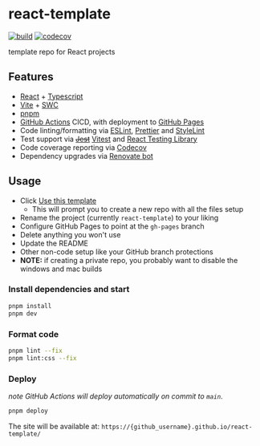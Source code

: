 # react-template

[![build](https://github.com/will-molloy/react-template/workflows/build/badge.svg?event=push)](https://github.com/will-molloy/react-template/actions?query=workflow%3Abuild)
[![codecov](https://codecov.io/gh/will-molloy/react-template/branch/main/graph/badge.svg)](https://codecov.io/gh/will-molloy/react-template)

template repo for React projects

## Features

- [React](https://react.dev/) + [Typescript](https://www.typescriptlang.org/)
- [Vite](https://vitejs.dev/) + [SWC](https://swc.rs/)
- [pnpm](https://pnpm.io/)
- [GitHub Actions](https://github.com/features/actions) CICD, with deployment to [GitHub Pages](https://pages.github.com/)
- Code linting/formatting via [ESLint](https://eslint.org/), [Prettier](https://prettier.io/) and [StyleLint](https://stylelint.io/)
- Test support via ~~[Jest](https://jestjs.io/)~~ [Vitest](https://vitest.dev/) and [React Testing Library](https://testing-library.com/react)
- Code coverage reporting via [Codecov](https://codecov.io/)
- Dependency upgrades via [Renovate bot](https://renovatebot.com)

## Usage

- Click [Use this template](https://github.com/will-molloy/react-template/generate)
  - This will prompt you to create a new repo with all the files setup
- Rename the project (currently `react-template`) to your liking
- Configure GitHub Pages to point at the `gh-pages` branch
- Delete anything you won't use
- Update the README
- Other non-code setup like your GitHub branch protections
- **NOTE:** if creating a private repo, you probably want to disable the windows and mac builds

### Install dependencies and start

```bash
pnpm install
pnpm dev
```

### Format code

```bash
pnpm lint --fix
pnpm lint:css --fix
```

### Deploy

_note GitHub Actions will deploy automatically on commit to `main`_.

```bash
pnpm deploy
```

The site will be available at: `https://{github_username}.github.io/react-template/`
